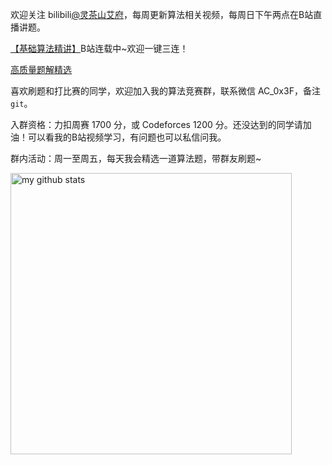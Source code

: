 欢迎关注 bilibili[@灵茶山艾府](https://space.bilibili.com/206214)，每周更新算法相关视频，每周日下午两点在B站直播讲题。

[【基础算法精讲】](https://www.bilibili.com/video/BV1AP41137w7/)B站连载中~欢迎一键三连！

[高质量题解精选](https://github.com/EndlessCheng/codeforces-go/blob/master/leetcode/SOLUTIONS.md)

喜欢刷题和打比赛的同学，欢迎加入我的算法竞赛群，联系微信 AC_0x3F，备注 `git`。

入群资格：力扣周赛 1700 分，或 Codeforces 1200 分。还没达到的同学请加油！可以看我的B站视频学习，有问题也可以私信问我。

群内活动：周一至周五，每天我会精选一道算法题，带群友刷题~

<p align="left">
  <img src="https://github-readme-stats.vercel.app/api?username=EndlessCheng&show_icons=true&theme=tokyonight" alt="my github stats" width="450"/>&nbsp;
 <!-- <img src="https://github-readme-stats.vercel.app/api/top-langs/?username=EndlessCheng&layout=compact&theme=tokyonight" alt="languages" height="177"> -->
</p>

<!--
**EndlessCheng/EndlessCheng** is a ✨ _special_ ✨ repository because its `README.md` (this file) appears on your GitHub profile.

Here are some ideas to get you started:

- 🔭 I’m currently working on ...
- 🌱 I’m currently learning ...
- 👯 I’m looking to collaborate on ...
- 🤔 I’m looking for help with ...
- 💬 Ask me about ...
- 📫 How to reach me: ...
- 😄 Pronouns: ...
- ⚡ Fun fact: ...
-->
